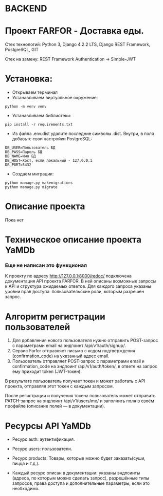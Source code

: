 # BACKEND 
# Проект FARFOR - Доставка еды.

Стек технологий: Python 3, Django 4.2.2 LTS, Django REST Framework, PostgreSQL, GIT

Стек на замену: REST Framework Authentication -> Simple-JWT

# Установка:
- Открываем терминал
- Устанавливаем виртуальное окружение:
```
python -m venv venv
```

- Устанавливаем библиотеки:
```
pip install -r requirements.txt
```

- Из файла .env.dist удалите последние символы .dist. Внутри, в поля добавьте свои настройки PostgreSQL:

```
DB_USER=Пользователь БД
DB_PASS=Пароль БД
DB_NAME=Имя БД
DB_HOST=Хост, если локальный - 127.0.0.1
DB_PORT=5432
```

- Создаем миграции:
```
python manage.py makemigrations
python manage.py migrate
```

# Описание проекта

Пока нет

# Техническое описание проекта YaMDb

### Еще не написан это функционал

К проекту по адресу http://127.0.0.1:8000/redoc/ подключена документация API проекта FARFOR. В ней описаны возможные запросы к API и структура ожидаемых ответов. Для каждого запроса указаны уровни прав доступа: пользовательские роли, которым разрешён запрос.

# Алгоритм регистрации пользователей

1. Для добавления нового пользователя нужно отправить POST-запрос с параметрами email на эндпоинт /api/v1/auth/signup/.
2. Сервис Farfor отправляет письмо с кодом подтверждения (confirmation_code) на указанный адрес email.
3. Пользователь отправляет POST-запрос с параметрами email и confirmation_code на эндпоинт /api/v1/auth/token/, в ответе на запрос ему приходит token (JWT-токен).

В результате пользователь получает токен и может работать с API проекта, отправляя этот токен с каждым запросом.

После регистрации и получения токена пользователь может отправить PATCH-запрос на эндпоинт /api/v1/users/me/ и заполнить поля в своём профайле (описание полей — в документации).

# Ресурсы API YaMDb

  - Ресурс auth: аутентификация.
  - Ресурс users: пользователи.
  - Ресурс products: Товары, которые можно будет заказать(суши, пицца и т.д.).

  - Каждый ресурс описан в документации: указаны эндпоинты (адреса, по которым можно сделать запрос), разрешённые типы запросов, права доступа и дополнительные параметры, если это необходимо.
